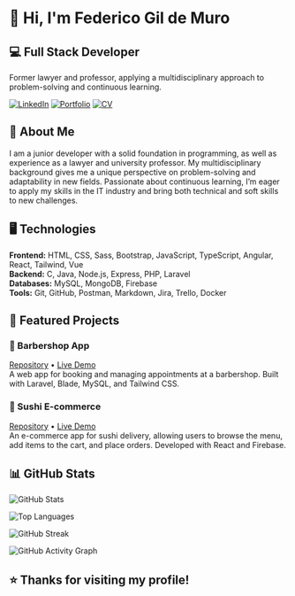 # 👋 Hi, I'm Federico Gil de Muro

## 💻 Full Stack Developer
Former lawyer and professor, applying a multidisciplinary approach to problem-solving and continuous learning.

[![LinkedIn](https://img.shields.io/badge/LinkedIn-blue?style=flat&logo=linkedin)](https://linkedin.com/in/federicogildemuro)
[![Portfolio](https://img.shields.io/badge/Portfolio-000?style=flat&logo=internet-explorer)](https://federico-gil-de-muro-portfolio.vercel.app/cv-federico-gil-de-muro.pdf)
[![CV](https://img.shields.io/badge/CV-PDF-red?style=flat&logo=adobeacrobatreader)](https://federico-gil-de-muro-portfolio.vercel.app/cv-federico-gil-de-muro.pdf)

## 💼 About Me

I am a junior developer with a solid foundation in programming, as well as experience as a lawyer and university professor. My multidisciplinary background gives me a unique perspective on problem-solving and adaptability in new fields. Passionate about continuous learning, I’m eager to apply my skills in the IT industry and bring both technical and soft skills to new challenges.

## 🖥 Technologies

**Frontend:** HTML, CSS, Sass, Bootstrap, JavaScript, TypeScript, Angular, React, Tailwind, Vue  
**Backend:** C, Java, Node.js, Express, PHP, Laravel  
**Databases:** MySQL, MongoDB, Firebase  
**Tools:** Git, GitHub, Postman, Markdown, Jira, Trello, Docker  

## 🚀 Featured Projects

### 🧔 Barbershop App  
[Repository](https://github.com/federicogildemuro/dartom) • [Live Demo](https://dartom.onrender.com/)  
A web app for booking and managing appointments at a barbershop. Built with Laravel, Blade, MySQL, and Tailwind CSS.

### 🍣 Sushi E-commerce  
[Repository](https://github.com/federicogildemuro/kyo-sushi) • [Live Demo](https://kyo-sushi.netlify.app/)  
An e-commerce app for sushi delivery, allowing users to browse the menu, add items to the cart, and place orders. Developed with React and Firebase.

## 📊 GitHub Stats

![GitHub Stats](https://github-readme-stats.vercel.app/api?username=federicogildemuro&show_icons=true&theme=radical)

![Top Languages](https://github-readme-stats.vercel.app/api/top-langs/?username=federicogildemuro&layout=compact&theme=radical)

![GitHub Streak](https://github-readme-streak-stats.herokuapp.com/?user=federicogildemuro&theme=radical)

![GitHub Activity Graph](https://github-readme-activity-graph.cyclic.app/graph?username=federicogildemuro&bg_color=ffffff&color=36d7b7&line=36d7b7&point=ffffff&area=true&area_color=36d7b7)

## ⭐ Thanks for visiting my profile!
